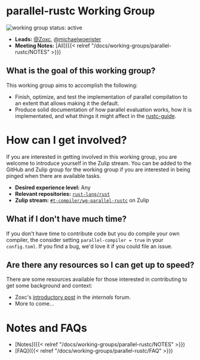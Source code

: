 # parallel-rustc Working Group
![working group status: active][status]

- **Leads:** [@Zoxc][Zoxc], [@michaelwoerister][michaelwoerister]
- **Meeting Notes:** [All]({{< relref "/docs/working-groups/parallel-rustc/NOTES" >}})

[Zoxc]: https://github.com/Zoxc
[michaelwoerister]: https://github.com/michaelwoerister
[status]: https://img.shields.io/badge/status-active-brightgreen.svg?style=for-the-badge

## What is the goal of this working group?
This working group aims to accomplish the following:

- Finish, optimize, and test the implementation of parallel compilation to an extent
  that allows making it the default.
- Produce solid documentation of how parallel evaluation works, how it is
  implementated, and what things it might affect in the [rustc-guide][rustc-guide].

[rustc-guide]: https://rust-lang.github.io/rustc-guide/

# How can I get involved?
If you are interested in getting involved in this working group, you are welcome to
introduce yourself in the Zulip stream. You can be added to the GitHub and Zulip
group for the working group if you are interested in being pinged when there are available tasks.

- **Desired experience level:** Any
- **Relevant repositories:** [`rust-lang/rust`][repo]
- **Zulip stream:** [`#t-compiler/wg-parallel-rustc`][zulip] on Zulip

[repo]: https://github.com/rust-lang/rust
[zulip]: https://rust-lang.zulipchat.com/#narrow/stream/187679-t-compiler.2Fwg-parallel-rustc

## What if I don't have much time?
If you don't have time to contribute code but you do compile your own compiler,
the consider setting `parallel-compiler = true` in your `config.toml`. If you
find a bug, we'd love it if you could file an issue.

## Are there any resources so I can get up to speed?
There are some resources available for those interested in contributing to get some background
and context:

- Zoxc's [introductory post][zoxc-internals-post] in the _internals_ forum.
- More to come...


[zoxc-internals-post]: https://internals.rust-lang.org/t/parallelizing-rustc-using-rayon/6606


# Notes and FAQs

- [Notes]({{< relref "/docs/working-groups/parallel-rustc/NOTES" >}})
- [FAQ]({{< relref "/docs/working-groups/parallel-rustc/FAQ" >}})
